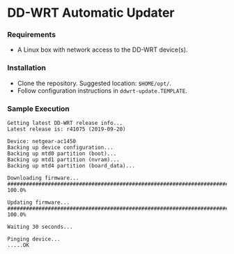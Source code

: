 # DD-WRT Automatic Updater

### Requirements

- A Linux box with network access to the DD-WRT device(s).

### Installation

- Clone the repository. Suggested location: `$HOME/opt/`.
- Follow configuration instructions in `ddwrt-update.TEMPLATE`.

### Sample Execution


```
Getting latest DD-WRT release info...
Latest release is: r41075 (2019-09-20)

Device: netgear-ac1450
Backing up device configuration...
Backing up mtd0 partition (boot)...
Backing up mtd1 partition (nvram)...
Backing up mtd4 partition (board_data)...

Downloading firmware...
######################################################################## 100.0%

Updating firmware...
######################################################################## 100.0%

Waiting 30 seconds...

Pinging device...
.....OK
```
